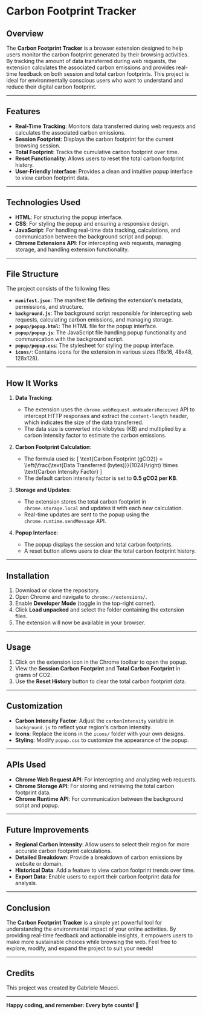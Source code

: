 # Carbon Footprint Tracker

## Overview
The **Carbon Footprint Tracker** is a browser extension designed to help users monitor the carbon footprint generated by their browsing activities. By tracking the amount of data transferred during web requests, the extension calculates the associated carbon emissions and provides real-time feedback on both session and total carbon footprints. This project is ideal for environmentally conscious users who want to understand and reduce their digital carbon footprint.

---

## Features
- **Real-Time Tracking**: Monitors data transferred during web requests and calculates the associated carbon emissions.
- **Session Footprint**: Displays the carbon footprint for the current browsing session.
- **Total Footprint**: Tracks the cumulative carbon footprint over time.
- **Reset Functionality**: Allows users to reset the total carbon footprint history.
- **User-Friendly Interface**: Provides a clean and intuitive popup interface to view carbon footprint data.

---

## Technologies Used
- **HTML**: For structuring the popup interface.
- **CSS**: For styling the popup and ensuring a responsive design.
- **JavaScript**: For handling real-time data tracking, calculations, and communication between the background script and popup.
- **Chrome Extensions API**: For intercepting web requests, managing storage, and handling extension functionality.

---

## File Structure
The project consists of the following files:

- **`manifest.json`**: The manifest file defining the extension's metadata, permissions, and structure.
- **`background.js`**: The background script responsible for intercepting web requests, calculating carbon emissions, and managing storage.
- **`popup/popup.html`**: The HTML file for the popup interface.
- **`popup/popup.js`**: The JavaScript file handling popup functionality and communication with the background script.
- **`popup/popup.css`**: The stylesheet for styling the popup interface.
- **`icons/`**: Contains icons for the extension in various sizes (16x16, 48x48, 128x128).

---

## How It Works
1. **Data Tracking**:
   - The extension uses the `chrome.webRequest.onHeadersReceived` API to intercept HTTP responses and extract the `content-length` header, which indicates the size of the data transferred.
   - The data size is converted into kilobytes (KB) and multiplied by a carbon intensity factor to estimate the carbon emissions.

2. **Carbon Footprint Calculation**:
   - The formula used is:
     \[
     \text{Carbon Footprint (gCO2)} = \left(\frac{\text{Data Transferred (bytes)}}{1024}\right) \times \text{Carbon Intensity Factor}
     \]
   - The default carbon intensity factor is set to **0.5 gCO2 per KB**.

3. **Storage and Updates**:
   - The extension stores the total carbon footprint in `chrome.storage.local` and updates it with each new calculation.
   - Real-time updates are sent to the popup using the `chrome.runtime.sendMessage` API.

4. **Popup Interface**:
   - The popup displays the session and total carbon footprints.
   - A reset button allows users to clear the total carbon footprint history.

---

## Installation
1. Download or clone the repository.
2. Open Chrome and navigate to `chrome://extensions/`.
3. Enable **Developer Mode** (toggle in the top-right corner).
4. Click **Load unpacked** and select the folder containing the extension files.
5. The extension will now be available in your browser.

---

## Usage
1. Click on the extension icon in the Chrome toolbar to open the popup.
2. View the **Session Carbon Footprint** and **Total Carbon Footprint** in grams of CO2.
3. Use the **Reset History** button to clear the total carbon footprint data.

---

## Customization
- **Carbon Intensity Factor**: Adjust the `carbonIntensity` variable in `background.js` to reflect your region's carbon intensity.
- **Icons**: Replace the icons in the `icons/` folder with your own designs.
- **Styling**: Modify `popup.css` to customize the appearance of the popup.

---

## APIs Used
- **Chrome Web Request API**: For intercepting and analyzing web requests.
- **Chrome Storage API**: For storing and retrieving the total carbon footprint data.
- **Chrome Runtime API**: For communication between the background script and popup.

---

## Future Improvements
- **Regional Carbon Intensity**: Allow users to select their region for more accurate carbon footprint calculations.
- **Detailed Breakdown**: Provide a breakdown of carbon emissions by website or domain.
- **Historical Data**: Add a feature to view carbon footprint trends over time.
- **Export Data**: Enable users to export their carbon footprint data for analysis.

---

## Conclusion
The **Carbon Footprint Tracker** is a simple yet powerful tool for understanding the environmental impact of your online activities. By providing real-time feedback and actionable insights, it empowers users to make more sustainable choices while browsing the web. Feel free to explore, modify, and expand the project to suit your needs!

---

## Credits
This project was created by Gabriele Meucci.

---

**Happy coding, and remember: Every byte counts! 🌱**
